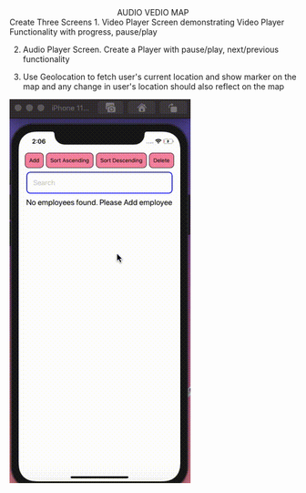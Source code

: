 <DIV align="center">AUDIO VEDIO MAP</DIV>
Create Three Screens 
1. Video Player Screen demonstrating Video Player Functionality with progress, pause/play 

2. Audio Player Screen. Create a Player with pause/play, next/previous functionality

3. Use Geolocation to fetch user's current location and show marker on the map and any change in user's location should also reflect on the map

![output](./src/assets/output.gif)
